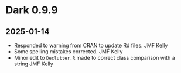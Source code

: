 # Dark 0.9.9

## 2025-01-14

* Responded to warning from CRAN to update Rd files.    JMF Kelly
* Some spelling mistakes corrected.   JMF Kelly
* Minor edit to `Declutter.R` made to correct class comparison with a string   JMF Kelly
